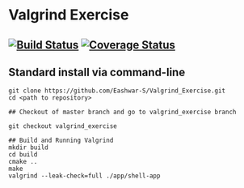 # Valgrind Exercise
[![Build Status](https://travis-ci.org/Eashwar-S/Valgrind_Exercise.svg?branch=valgrind_exercise)](https://travis-ci.org/Eashwar-S/Valgrind-Exercise)
[![Coverage Status](https://coveralls.io/repos/github/Eashwar-S/Valgrind_Exercise/badge.svg?branch=valgrind_exercise)](https://coveralls.io/github/Eashwar-S/Valgrind-Exercise?branch=valgrind_exercise)
---

## Standard install via command-line
```
git clone https://github.com/Eashwar-S/Valgrind_Exercise.git
cd <path to repository>

## Checkout of master branch and go to valgrind_exercise branch

git checkout valgrind_exercise

## Build and Running Valgrind
mkdir build
cd build
cmake ..
make
valgrind --leak-check=full ./app/shell-app

```


